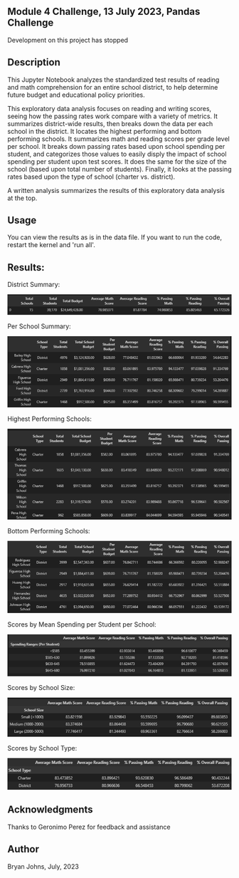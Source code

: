 ## Module 4 Challenge, 13 July 2023, Pandas Challenge

Development on this project has stopped

## Description

This Jupyter Notebook analyzes the standardized test results of reading and math comprehension for an entire school district, to help determine future budget and educational policy priorities.

This exploratory data analysis focuses on reading and writing scores, seeing how the passing rates work compare with a variety of metrics. It summarizes district-wide results, then breaks down the data per each school in the district. It locates the highest performing and bottom performing schools. It summarizes math and reading scores per grade level per school. It breaks down passing rates based upon school spending per student, and categorizes those values to easily disply the impact of school spending per student upon test scores. It does the same for the size of the school (based upon total number of students). Finally, it looks at the passing rates based upon the type of school (charter vs. district).

A written analysis summarizes the results of this exploratory data analysis at the top.

## Usage

You can view the results as is in the data file. If you want to run the code, restart the kernel and 'run all'. 

## Results:

District Summary:

![District Summary](Images/0%20District%20Summary.png)

Per School Summary:

![Per School Summary](Images/1%20School%20Summary.png)

Highest Performing Schools:

![Highest Performing Schools](Images/2%20Highest%20Performing%20Schools.png)

Bottom Performing Schools:

![Bottom Performing Schools](Images/3%20Bottom%20Performing%20Schools.png)

Scores by Mean Spending per Student per School:

![Scores by Spending per Student](Images/6%20Scores%20by%20Spending%20per%20Student.png)

Scores by School Size:

![Scores by School Size](Images/7%20Scores%20by%20School%20Size.png)

Scores by School Type:

![Scores by School Type](Images/8%20Scores%20by%20School%20Type.png)

## Acknowledgments

Thanks to Geronimo Perez for feedback and assistance

## Author

Bryan Johns, July, 2023
